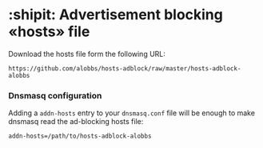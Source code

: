 # :shipit: Advertisement blocking «hosts» file
Download the hosts file form the following URL:

```
https://github.com/alobbs/hosts-adblock/raw/master/hosts-adblock-alobbs
```

### Dnsmasq configuration
Adding a `addn-hosts` entry to your `dnsmasq.conf` file will be enough to make dnsmasq read the ad-blocking hosts file:

```
addn-hosts=/path/to/hosts-adblock-alobbs
```
